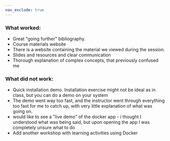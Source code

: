 ```yaml
---
nav_exclude: true
---
```


### What worked:

- Great "going further" bibliography.
- Course materials website
- There is a website containing the material we viewed during the session.
- Slides and resources and clear communication 
- Thorough explanation of complex concepts, that previously confused me

### What did not work:

- Quick installation demo. Installation exercise might not be ideal as in class, but you can do a demo on your system
- The demo went way too fast, and the instructor went through everything too fast for me to catch up, with very little explanation of what was going on.
- would like to see a "live demo" of the docker app - i thought I understood what was being said, but upon opening the app I was completely unsure what to do
- Add another workshop with learning activities using Docker